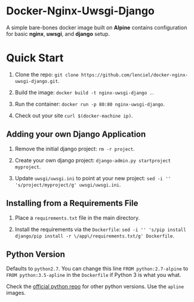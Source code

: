 Docker-Nginx-Uwsgi-Django
=========================

A simple bare-bones docker image built on **Alpine** contains configuration for basic **nginx**, **uwsgi**, and **django** setup. 


Quick Start
===========

1. Clone the repo: `git clone https://github.com/lenciel/docker-nginx-uwsgi-django.git`.

2. Build the image: `docker build -t nginx-uwsgi-django .`.

3. Run the container: `docker run -p 80:80 nginx-uwsgi-django`.

4. Check out your site `curl $(docker-machine ip)`.


## Adding your own Django Application

1. Remove the initial django project: `rm -r project`.

2. Create your own django project: `django-admin.py startproject myproject`. 

3. Update `uwsgi/uwsgi.ini` to point at your new project: `sed -i '' 's/project/myproject/g' uwsgi/uwsgi.ini`.


## Installing from a Requirements File

1. Place a `requirements.txt` file in the main directory.

2. Install the requirements via the `Dockerfile`: `sed -i '' 's/pip install django/pip install -r \/app\/requirements.txt/g' Dockerfile`.


## Python Version

Defaults to `python2.7`.
You can change this line `FROM python:2.7-alpine` to `FROM python:3.5-apline` in the `Dockerfile` if Python 3 is what you what. 

Check the [official python repo](https://hub.docker.com/_/python/) for other python versions.  Use the `apline` images.
